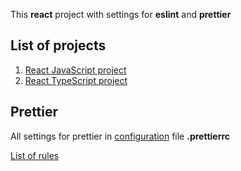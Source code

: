 This **react** project with settings for **eslint** and **prettier**

## List of projects

1. [React JavaScript project](https://github.com/Rim4i4ok/vscode-project-settings/tree/master/react-js-eslint-prettier)
2. [React TypeScript project](https://github.com/Rim4i4ok/vscode-project-settings/tree/master/react-ts-eslint-prettier) 

## Prettier

All settings for prettier in [configuration](https://prettier.io/docs/en/configuration.html) file **.prettierrc**

[List of rules](https://prettier.io/docs/en/options.html)